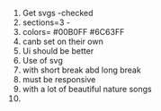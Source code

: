 1. Get svgs -checked
2. sections=3 -
3. colors= #00B0FF #6C63FF
4. canb set on their own
5. Ui should be better
6. Use of svg
7. with short break abd long break 
8. must be responsive
9. with a lot of beautiful nature songs
10. 